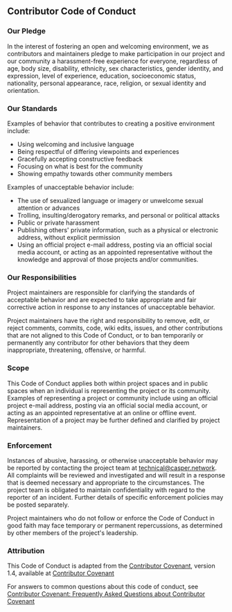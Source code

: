 ## Contributor Code of Conduct

### Our Pledge

In the interest of fostering an open and welcoming environment, we as contributors and maintainers pledge to make participation in our project and our community a harassment-free experience for everyone, regardless of age, body size, disability, ethnicity, sex characteristics, gender identity, and expression, level of experience, education, socioeconomic status, nationality, personal appearance, race, religion, or sexual identity and orientation.

### Our Standards

Examples of behavior that contributes to creating a positive environment include:
- Using welcoming and inclusive language
- Being respectful of differing viewpoints and experiences
- Gracefully accepting constructive feedback
- Focusing on what is best for the community
- Showing empathy towards other community members

Examples of unacceptable behavior include:
- The use of sexualized language or imagery or unwelcome sexual attention or advances
- Trolling, insulting/derogatory remarks, and personal or political attacks
- Public or private harassment
- Publishing others' private information, such as a physical or electronic address, without explicit permission
- Using an official project e-mail address, posting via an official social media account, or acting as an appointed representative without the knowledge and approval of those projects and/or communities.

### Our Responsibilities

Project maintainers are responsible for clarifying the standards of acceptable behavior and are expected to take appropriate and fair corrective action in response to any instances of unacceptable behavior.

Project maintainers have the right and responsibility to remove, edit, or reject comments, commits, code, wiki edits, issues, and other contributions that are not aligned to this Code of Conduct, or to ban temporarily or permanently any contributor for other behaviors that they deem inappropriate, threatening, offensive, or harmful.

### Scope

This Code of Conduct applies both within project spaces and in public spaces when an individual is representing the project or its community. Examples of representing a project or community include using an official project e-mail address, posting via an official social media account, or acting as an appointed representative at an online or offline event. Representation of a project may be further defined and clarified by project maintainers.

### Enforcement

Instances of abusive, harassing, or otherwise unacceptable behavior may be reported by contacting the project team at technical@casper.network. All complaints will be reviewed and investigated and will result in a response that is deemed necessary and appropriate to the circumstances. The project team is obligated to maintain confidentiality with regard to the reporter of an incident. Further details of specific enforcement policies may be posted separately.

Project maintainers who do not follow or enforce the Code of Conduct in good faith may face temporary or permanent repercussions, as determined by other members of the project's leadership.

### Attribution
This Code of Conduct is adapted from the [Contributor Covenant](https://www.contributor-covenant.org/), version 1.4, available at [Contributor Covenant](https://www.contributor-covenant.org/version/1/4/code-of-conduct.html)

For answers to common questions about this code of conduct, see [Contributor Covenant: Frequently Asked Questions about Contributor Covenant](https://www.contributor-covenant.org/faq)